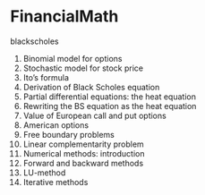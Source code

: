 # FinancialMath
blackscholes

1.   Binomial model for options
2.   Stochastic model for stock price
3.   Ito’s formula
4.   Derivation of Black Scholes equation
5.   Partial differential equations: the heat equation
6.   Rewriting the BS equation as the heat equation
7.   Value of European call and put options
8.   American options
9.   Free boundary problems
10.   Linear complementarity problem
11.   Numerical methods: introduction
12.   Forward and backward methods
13.   LU-method
14.   Iterative methods
